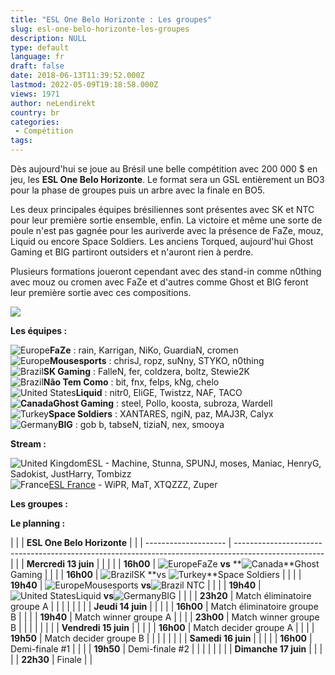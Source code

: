 ```yaml
---
title: "ESL One Belo Horizonte : Les groupes"
slug: esl-one-belo-horizonte-les-groupes
description: NULL
type: default
language: fr
draft: false
date: 2018-06-13T11:39:52.000Z
lastmod: 2022-05-09T19:18:58.000Z
views: 1971
author: neLendirekt
country: br
categories:
 - Compétition
tags:
---
```

Dès aujourd'hui se joue au Brésil une belle compétition avec 200 000 $‌ en jeu, les **ESL One Belo Horizonte**. Le format sera un GSL entièrement un BO3 pour la phase de groupes puis un arbre avec la finale en BO5\. 

Les deux principales équipes brésiliennes sont présentes avec SK et NTC pour leur première sortie ensemble, enfin. La victoire et même une sorte de poule n'est pas gagnée pour les auriverde avec la présence de FaZe, mouz, Liquid ou encore Space Soldiers. Les anciens Torqued, aujourd'hui Ghost Gaming et BIG partiront outsiders et n'auront rien à perdre. 

Plusieurs formations joueront cependant avec des stand-in comme n0thing avec mouz ou cromen avec FaZe et d'autres comme Ghost et BIG feront leur première sortie avec ces compositions.

![](https://flickshot-ue.s3.eu-west-2.amazonaws.com/flickshot/article/5ad24faf9b22c/images/SZ8uSJ04D7V4pjtM14iCPHjawJof8lfW3nRt4uBE.jpeg)

**Les équipes :**

![Europe](/images/countries/eu.svg)**⁠FaZe** : rain, Karrigan, NiKo, GuardiaN, cromen  
![Europe](/images/countries/eu.svg)⁠**Mousesports** : chrisJ, ropz, suNny, STYKO⁠, n0thing  
![Brazil](/images/countries/br.svg)⁠**SK Gaming** : FalleN, fer, coldzera, boltz⁠, Stewie2K  
![Brazil](/images/countries/br.svg)⁠**Não Tem Como** : bit, fnx, felps, kNg, chelo  
![United States](/images/countries/us.svg)⁠**Liquid** : nitr0, EliGE, Twistzz, NAF, TACO  
**![Canada](/images/countries/ca.svg)⁠Ghost Gaming** : steel, Pollo, koosta, subroza, Wardell  
![Turkey](/images/countries/tr.svg)**⁠Space Soldiers** : XANTARES, ngiN, paz, MAJ3R, Calyx  
![Germany](/images/countries/de.svg)⁠**BIG** : gob b, tabseN, tiziaN, nex, smooya

**Stream :** 

![United Kingdom](/images/countries/gb.svg)⁠ESL - Machine, Stunna, SPUNJ, moses, Maniac, HenryG, Sadokist, JustHarry, Tombizz  
![France](/images/countries/fr.svg)⁠[ESL France](https://www.twitch.tv/esl%5Fcsgo%5Ffr) \- WiPR, MaT, XTQZZZ, Zuper 

**Les groupes :**

**Le planning :**

| |                    | **ESL One Belo Horizonte**                                                                           |  |
| -------------------- | ---------------------------------------------------------------------------------------------------- |  |
| **Mercredi 13 juin** |                                                                                                      |  |
| | **16h00**          | ![Europe](/images/countries/eu.svg)⁠FaZe **vs** **![Canada](/images/countries/ca.svg)⁠**Ghost Gaming |  |
| | **16h00**          | ![Brazil](/images/countries/br.svg)⁠SK **vs ![Turkey](/images/countries/tr.svg)⁠**Space Soldiers     |  |
| | **19h40**          | ![Europe](/images/countries/eu.svg)⁠Mousesports **vs**![Brazil](/images/countries/br.svg)⁠ NTC       |  |
| | **19h40**          | ![United States](/images/countries/us.svg)⁠Liquid **vs**![Germany](/images/countries/de.svg)⁠BIG     |  |
| | **23h20**          | Match éliminatoire groupe A                                                                          |  |
| |                    |                                                                                                      |  |
| **Jeudi 14 juin**    |                                                                                                      |  |
| | **16h00**          | Match éliminatoire groupe B                                                                          |  |
| | **19h40**          | Match winner groupe A                                                                                |  |
| | **23h00**          | Match winner groupe B                                                                                |  |
| |                    |                                                                                                      |  |
| **Vendredi 15 juin** |                                                                                                      |  |
| | **16h00**          | Match decider groupe A                                                                               |  |
| | **19h50**          | Match decider groupe B                                                                               |  |
| |                    |                                                                                                      |  |
| **Samedi 16 juin**   |                                                                                                      |  |
| | **16h00**          | Demi-finale #1                                                                                       |  |
| | **19h50**          | Demi-finale #2                                                                                       |  |
| |                    |                                                                                                      |  |
| **Dimanche 17 juin** |                                                                                                      |  |
| | **22h30**          | Finale                                                                                               |  |
